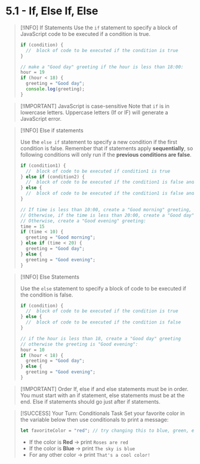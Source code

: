 # 5.1 - If, Else If, Else

> [!INFO] If Statements
> Use the `if` statement to specify a block of JavaScript code to be executed if a condition is true.
> 
> ```js
> if (condition) {
>   //  block of code to be executed if the condition is true
> }
> 
> // make a "Good day" greeting if the hour is less than 18:00:
> hour = 19
> if (hour < 18) {
>   greeting = "Good day";
>   console.log(greeting);
> }
> ```

> [!IMPORTANT] JavaScript is case-sensitive
> Note that `if` is in lowercase letters. Uppercase letters (If or IF) will generate a JavaScript error.

> [!INFO] Else if statements
> 
> Use the `else if` statement to specify a new condition if the first condition is false. Remember that if statements apply **sequentially**, so following conditions will only run if the **previous conditions are false**.
> 
> ```js
> if (condition1) {
>   //  block of code to be executed if condition1 is true
> } else if (condition2) {
>   //  block of code to be executed if the condition1 is false and condition2 is true
> } else {
>   //  block of code to be executed if the condition1 is false and condition2 is false
> }
> 
> // If time is less than 10:00, create a "Good morning" greeting,
> // Otherwise, if the time is less than 20:00, create a "Good day" greeting
> // Otherwise, create a "Good evening" greeting:
> time = 15
> if (time < 10) {
>   greeting = "Good morning";
> } else if (time < 20) {
>   greeting = "Good day";
> } else {
>   greeting = "Good evening";
> }
> ```

> [!INFO] Else Statements
> 
> Use the `else` statement to specify a block of code to be executed if the condition is false.
> 
> ```js
> if (condition) {
>   //  block of code to be executed if the condition is true
> } else {
>   //  block of code to be executed if the condition is false
> }
> 
> // if the hour is less than 18, create a "Good day" greeting
> // otherwise the greeting is "Good evening":
> hour = 10
> if (hour < 18) {
>   greeting = "Good day";
> } else {
>   greeting = "Good evening";
> }
> ```

> [!IMPORTANT] Order
> If, else if and else statements must be in order. You must start with an if statement, else statements must be at the end. Else if statements should go just after if statements.

> [!SUCCESS] Your Turn: Conditionals Task
> Set your favorite color in the variable below then use conditionals to print a message:
> 
> ```js
> let favoriteColor = "red"; // try changing this to blue, green, etc
> ```
> 
> - If the color is **Red** → print `Roses are red`
> - If the color is **Blue** → print `The sky is blue`
> - For any other color → print `That's a cool color!`


